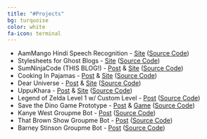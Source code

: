 ```yaml
---
title: "#Projects"
bg: turquoise
color: white
fa-icon: terminal
---
```


<div id="projects">
  <article class="post">
    <div class="inner">
      <ul>
        <li>
          AamMango Hindi Speech Recognition - <a href="http://aammango.pramod.ninja">Site</a>
          (<a href="http://github.com/pramodsum/SumNinjaCode">Source Code</a>)
        </li>
        <li>
          Stylesheets for Ghost Blogs - <a href="http://ghost.pramod.ninja">Site</a>
          (<a href="http://github.com/pramodsum/Ghost">Source Code</a>)
        </li>
        <li>
          SumNinjaCode (THIS BLOG!) - <a href="http://sumninjacode.io/ghost-heroku/">Post</a> & <a href="http://sumninjacode.io">Site</a>
          (<a href="https://github.com/pramodsum/AamMango/tree/gh-pages">Source Code</a>)
        </li>
        <li>
          Cooking In Pajamas - <a href="http://sumninjacode.io/ghost-heroku/">Post</a> & <a href="http://cookinginpjs.com">Site</a>
          (<a href="http://github.com/pramodsum/Cooking-In-Pajamas">Source Code</a>)
        </li>
        <li>
          Dear Universe - <a href="http://sumninjacode.io/ghost-heroku/">Post</a> & <a href="http://dearuniverse.me">Site</a> 
          (<a href="http://github.com/pramodsum/Dear-Universe-Blog">Source Code</a>)
        </li>
        <li>
          UppuKhara - <a href="http://sumninjacode.io/ghost-heroku/">Post</a> & <a href="http://uppukhara.com">Site</a> 
          (<a href="http://github.com/pramodsum/Uppu-Khara-Blog">Source Code</a>)
        </li>
        <li>
          Legend of Zelda Level 1 w/ Custom Level - <a href="http://sumninjacode.io/education-in-the-legend-of-zelda/">Post</a> 
          (<a href="http://github.com/pramodsum/eecs494">Source Code</a>)
        </li>
        <li>
          Save the Dino Game Prototype - <a href="http://sumninjacode.io/save-the-dino/">Post</a> & <a href="http://www.pramod.ninja/DinoPrototype/">Game</a>
          (<a href="https://github.com/pramodsum/2D-Player-Tool-Prototype">Source Code</a>)
        </li>
        <li>
          Kanye West Groupme Bot - <a href="http://sumninjacode.io/no-one-loves-kanye-more-than-kanye/">Post</a> 
          (<a href="https://github.com/pramodsum/kanye_bot">Source Code</a>)
        </li>
        <li>
          That Brown Show Groupme Bot - <a href="http://sumninjacode.io/thatbrown-show/">Post</a> 
          (<a href="http://github.com/pramodsum/thatbrown_bot">Source Code</a>)
        </li>
        <li>
          Barney Stinson Groupme Bot - <a href="http://sumninjacode.io/other-random-groupme-bots/">Post</a> 
          (<a href="http://github.com/pramodsum/barney_bot">Source Code</a>)
        </li>
      </ul>
    </div>     
  </article>

  <div class="clear"></div>

</div>